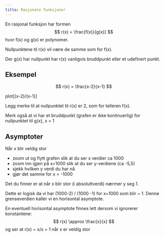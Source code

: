 ```yaml
---
title: Rasjonale funksjoner
---
```



En rasjonal funksjon har formen $$ r(x) = \frac{f(x)}{g(x)} $$
hvor f(x) og g(x) er polynomer.

Nullpunktene til r(x) vil være de samme som for f(x).

Der g(x) har nullpunkt har r(x) vanligvis bruddpunkt eller et udefinert punkt.

## Eksempel
 $$ r(x) = \frac{x-2}{x-1} $$

plot[(x-2)/(x-1)]

Legg merke til at nullpunktet til r(x) er 2, som for telleren f(x).

Merk også at vi har et bruddpunkt (grafen er ikke kontinuerlig) 
for nullpunktet til g(x), x = 1

## Asymptoter

Når x blir veldig stor 
* zoom ut og flytt grafen slik at du ser x verdier ca 1000
* zoom inn igjen på x=1000 slik at du ser y-verdiene (ca -5,5)
* sjekk hvilken y verdi du har nå
* gjør det samme for x = -1000

Det du finner er at når x blir stor (i absoluttverdi) nærmer y seg 1.

Dette er logisk da vi har (1000-2) / (1000 -1) for x=1000 som blir ~ 1.
Denne grenseverdien kaller vi en horisontal asymptote.

En eventuell horisontal asymptote finnes lett dersom vi ignorerer konstantene:
  $$ r(x) \approx \frac{x}{x} $$
og ser at r(x) ~ x/x = 1 når x er veldig stor
